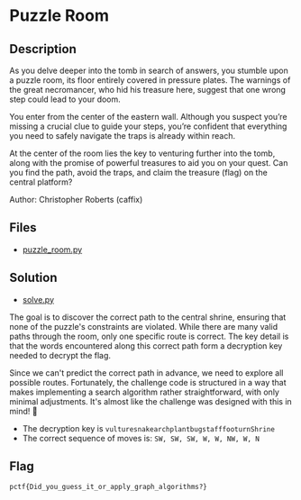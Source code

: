 # Puzzle Room

## Description

As you delve deeper into the tomb in search of answers, you stumble upon a puzzle room, its floor entirely covered in pressure plates. The warnings of the great necromancer, who hid his treasure here, suggest that one wrong step could lead to your doom.

You enter from the center of the eastern wall. Although you suspect you’re missing a crucial clue to guide your steps, you’re confident that everything you need to safely navigate the traps is already within reach.

At the center of the room lies the key to venturing further into the tomb, along with the promise of powerful treasures to aid you on your quest. Can you find the path, avoid the traps, and claim the treasure (flag) on the central platform?

Author: Christopher Roberts (caffix)

## Files

* [puzzle_room.py](puzzle_room.py)

## Solution

* [solve.py](solve.py)

The goal is to discover the correct path to the central shrine, ensuring that none of the puzzle's constraints are violated. While there are many valid paths through the room, only one specific route is correct. The key detail is that the words encountered along this correct path form a decryption key needed to decrypt the flag.

Since we can't predict the correct path in advance, we need to explore all possible routes. Fortunately, the challenge code is structured in a way that makes implementing a search algorithm rather straightforward, with only minimal adjustments. It's almost like the challenge was designed with this in mind! 🤔

- The decryption key is `vulturesnakearchplantbugstafffooturnShrine`
- The correct sequence of moves is: `SW, SW, SW, W, W, NW, W, N`

## Flag

`pctf{Did_you_guess_it_or_apply_graph_algorithms?}`

